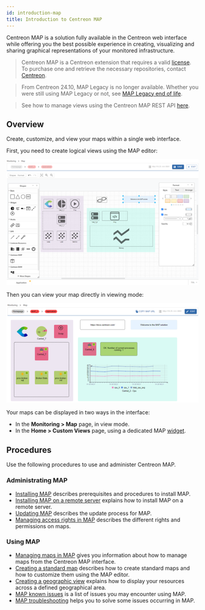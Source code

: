 ```yaml
---
id: introduction-map
title: Introduction to Centreon MAP
---
```


Centreon MAP is a solution fully available in the Centreon web interface while offering you the best possible experience in creating, visualizing and sharing graphical representations of your monitored infrastructure.

> Centreon MAP is a Centreon extension that requires a valid [license](../administration/licenses.md). To purchase one and retrieve the necessary repositories, contact [Centreon](mailto:sales@centreon.com).

> From Centreon 24.10, MAP Legacy is no longer available. Whether you were still using MAP Legacy or not, see [MAP Legacy end of life](https://docs.centreon.com/docs/graph-views/map-legacy-eol/).

> See how to manage views using the Centreon MAP REST API [here](https://docs-api.centreon.com/api/centreon-map/24.10/).

## Overview

Create, customize, and view your maps within a single web interface.

First, you need to create logical views using the MAP editor:

![image](../assets/graph-views/ng/map-web-editor-view.png)

Then you can view your map directly in viewing mode:

![image](../assets/graph-views/ng/map-web-global-view.png)

Your maps can be displayed in two ways in the interface:
- In the **Monitoring > Map** page, in view mode.
- In the **Home > Custom Views** page, using a dedicated MAP [widget](../alerts-notifications/custom-views.md).

## Procedures

Use the following procedures to use and administer Centreon MAP.

### Administrating MAP
  - [Installing MAP](map-web-install.md) describes prerequisites and procedures to install MAP.
  - [Installing MAP on a remote server](map-web-install-remote.md) explains how to install MAP on a remote server.
  - [Updating MAP](map-web-update.md) describes the update process for MAP.
  - [Managing access rights in MAP](map-web-manage.md) describes the different rights and permissions on maps.
  
### Using MAP
  - [Managing maps in MAP](map-web-manage.md) gives you information about how to manage maps from the Centreon MAP interface.
  - [Creating a standard map](map-web-create-standard-map.md) describes how to create standard maps and how to customize them using the MAP editor.
  - [Creating a geographic view](map-web-create-geoview.md) explains how to display your resources across a defined geographical area.
  - [MAP known issues](map-web-known-issues.md) is a list of issues you may encounter using MAP.
  - [MAP troubleshooting](map-web-troubleshooting.md) helps you to solve some issues occurring in MAP.
